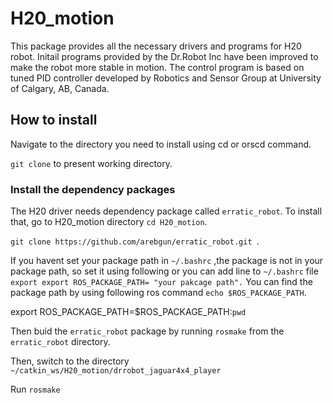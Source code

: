 # H20_motion
This package provides all the necessary drivers and programs for H20 robot. Initail programs provided by the Dr.Robot Inc have been improved to make the robot more stable in motion. The control program is based on tuned PID controller developed by Robotics and Sensor Group at University of Calgary, AB, Canada.

## How to install
Navigate to the directory you need to install using cd or orscd command.

`git clone` to present working directory.

### Install the dependency packages
The H20 driver needs dependency package called `erratic_robot`.
To install that, go to H20_motion directory `cd H20_motion`.

`git clone https://github.com/arebgun/erratic_robot.git `.

If you havent set your package path in `~/.bashrc` ,the package is not in your package path, so set it using following or you can add line to `~/.bashrc` file `export export ROS_PACKAGE_PATH= "your pakcage path".` You can find the package path by using following ros command `echo $ROS_PACKAGE_PATH`.

export ROS_PACKAGE_PATH=$ROS_PACKAGE_PATH:`pwd`

Then buid the `erratic_robot` package by running `rosmake` from the  `erratic_robot` directory.

Then, switch to the directory `~/catkin_ws/H20_motion/drrobot_jaguar4x4_player`

Run `rosmake`
